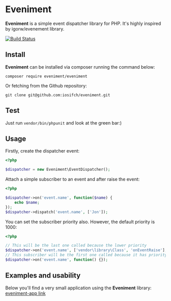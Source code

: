 # Eveniment
**Eveniment** is a simple event dispatcher library for PHP. It's highly inspired by igorw/evenement library.   

[![Build Status](https://travis-ci.org/iosifch/eveniment.svg?branch=master)](https://travis-ci.org/iosifch/eveniment)
## Install
**Eveniment** can be installed via composer running the command below:
```
composer require eveniment/eveniment
```
Or fetching from the Github repository:
```
git clone git@github.com:iosifch/eveniment.git
```
## Test
Just run ``vendor/bin/phpunit`` and look at the green bar:)
## Usage
Firstly, create the dispatcher event:
```php
<?php

$dispatcher = new Eveniment\EventDispatcher();
```
Attach a simple subscriber to an event and after raise the event:
```php
<?php

$dispatcher->on('event.name', function($name) {
    echo $name;
});
$dispatcher->dispatch('event.name', ['Jon']);
```
You can set the subscriber priority also. However, the default priority is 1000:
```php
<?php

// This will be the last one called because the lower priority
$dispatcher->on('event.name', ['vendor\library\Class', 'onEventRaise'], 5);
// This subscriber will be the first one called because it has priority set to 1000
$dispatcher->on('event.name', function() {});
```
## Examples and usability
Below you'll find a very small application using the **Eveniment** library:   
[eveniment-app link](https://github.com/iosifch/eveniment-app/blob/master/web/app.php)

